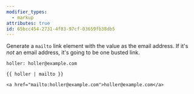```yaml
---
modifier_types:
  - markup
attributes: true
id: 65bcc454-2731-4f83-97cf-03659fb38db5
---
```

Generate a `mailto` link element with the value as the email address. If it's _not_ an email address, it's going to be one busted link.

```.language-yaml
holler: holler@example.com
```

```
{{ holler | mailto }}
```

```.language-output
<a href="mailto:holler@example.com">holler@example.com</a>
```
